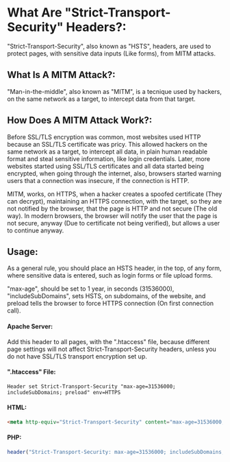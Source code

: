 # What Are "Strict-Transport-Security" Headers?:
"Strict-Transport-Security", also known as "HSTS", headers, are used to protect pages, with sensitive data inputs (Like forms), from MITM attacks.

## What Is A MITM Attack?:
"Man-in-the-middle", also known as "MITM", is a tecnique used by hackers, on the same network as a target, to intercept data from that target.

## How Does A MITM Attack Work?:
Before SSL/TLS encryption was common, most websites used HTTP because an SSL/TLS certificate was pricy. This allowed hackers on the same network as a target, to intercept all data, in plain human readable format and steal sensitive information, like login credentials. Later, more websites started using SSL/TLS certificates and all data started being encrypted, when going through the internet, also, browsers started warning users that a connection was insecure, if the connection is HTTP.

MITM, works, on HTTPS, when a hacker creates a spoofed certificate (They can decrypt), maintaining an HTTPS connection, with the target, so they are not notified by the browser, that the page is HTTP and not secure (The old way). In modern browsers, the browser will notify the user that the page is not secure, anyway (Due to certificate not being verified), but allows a user to continue anyway.

## Usage:
As a general rule, you should place an HSTS header, in the top, of any form, where sensitive data is entered, such as login forms or file upload forms.

"max-age", should be set to 1 year, in seconds (31536000), "includeSubDomains", sets HSTS, on subdomains, of the website, and preload tells the browser to force HTTPS connection (On first connection call).

#### Apache Server:
Add this header to all pages, with the ".htaccess" file, because different page settings will not affect Strict-Transport-Security headers, unless you do not have SSL/TLS transport encryption set up.

#### ".htaccess" File:
`Header set Strict-Transport-Security "max-age=31536000; includeSubDomains; preload" env=HTTPS`

#### HTML:

```html
<meta http-equiv="Strict-Transport-Security" content="max-age=31536000; includeSubDomains; preload"/>
```

#### PHP:
```php
header("Strict-Transport-Security: max-age=31536000; includeSubDomains; preload");
```
